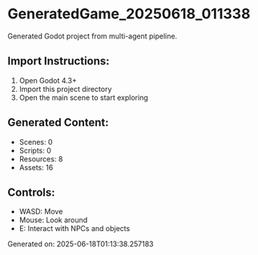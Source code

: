# GeneratedGame_20250618_011338

Generated Godot project from multi-agent pipeline.

## Import Instructions:
1. Open Godot 4.3+
2. Import this project directory
3. Open the main scene to start exploring

## Generated Content:
- Scenes: 0
- Scripts: 0  
- Resources: 8
- Assets: 16

## Controls:
- WASD: Move
- Mouse: Look around
- E: Interact with NPCs and objects

Generated on: 2025-06-18T01:13:38.257183
